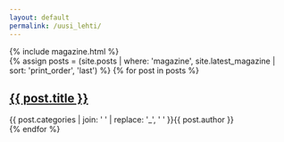 ```yaml
---
layout: default
permalink: /uusi_lehti/
---
```

<div class="page--magazine">
  {% include magazine.html %}
  <div class="article-list--magazine">
    {% assign posts = (site.posts | where: 'magazine', site.latest_magazine | sort: 'print_order', 'last') %}
    {% for post in posts %}
      <article class="article-list__teaser teaser">
        <div class="teaser__text">
          <h2>
            <a class="post-link" href="{{ post.url | prepend: site.baseurl }}">{{ post.title }}</a>
          </h2>
          <span class="post-meta"><span class="post__category">{{ post.categories | join: ' ' | replace: '_', ' ' }}</span>{{ post.author }}</span>
        </div>
      </article>
    {% endfor %}
  </div>
</div>